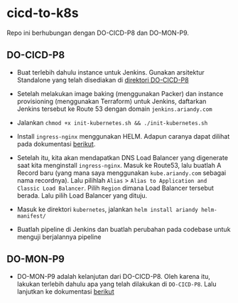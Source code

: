 # cicd-to-k8s

Repo ini berhubungan dengan DO-CICD-P8 dan DO-MON-P9.

## DO-CICD-P8

- Buat terlebih dahulu instance untuk Jenkins. Gunakan arsitektur Standalone yang telah disediakan di [direktori DO-CICD-P8](https://github.com/ariandy/cilsy_small_project/tree/main/DO-CICD-P8/standalone)

- Setelah melakukan image baking (menggunakan Packer) dan instance provisioning (menggunakan Terraform) untuk Jenkins, daftarkan Jenkins tersebut ke Route 53 dengan domain `jenkins.ariandy.com`

- Jalankan `chmod +x init-kubernetes.sh && ./init-kubernetes.sh`

- Install `ingress-nginx` menggunakan HELM. Adapun caranya dapat dilihat pada dokumentasi [berikut](https://kubernetes.github.io/ingress-nginx/deploy/).

- Setelah itu, kita akan mendapatkan DNS Load Balancer yang digenerate saat kita menginstall `ingress-nginx`. Masuk ke Route53, lalu buatlah A Record baru (yang mana saya menggunakan `kube.ariandy.com` sebagai nama recordnya). Lalu pilihlah `Alias` > `Alias to Application and Classic Load Balancer`. Pilih `Region` dimana Load Balancer tersebut berada. Lalu pilih Load Balancer yang dituju.

- Masuk ke direktori `kubernetes`, jalankan `helm install ariandy helm-manifest/`

- Buatlah pipeline di Jenkins dan buatlah perubahan pada codebase untuk menguji berjalannya pipeline

## DO-MON-P9

- DO-MON-P9 adalah kelanjutan dari DO-CICD-P8. Oleh karena itu, lakukan terlebih dahulu apa yang telah dilakukan di `DO-CICD-P8`. Lalu lanjutkan ke dokumentasi [berikut](https://github.com/ariandy/cilsy_small_project/tree/main/DO-MON-P9)